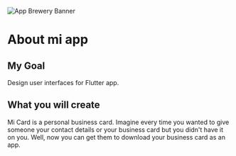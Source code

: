 ![App Brewery Banner](https://github.com/londonappbrewery/Images/blob/master/AppBreweryBanner.png)

# About mi app

## My Goal

Design user interfaces for Flutter app.

## What you will create

Mi Card is a personal business card. Imagine every time you wanted to give someone your contact details or your business card but you didn't have it on you. Well, now you can get them to download your business card as an app.
